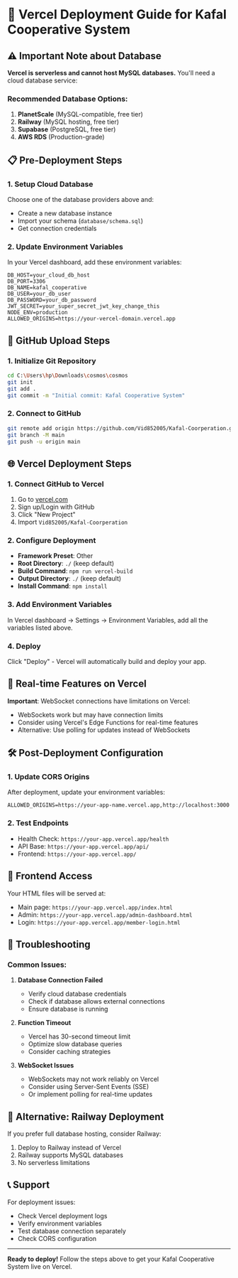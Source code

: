 # 🚀 Vercel Deployment Guide for Kafal Cooperative System

## ⚠️ Important Note about Database

**Vercel is serverless and cannot host MySQL databases.** You'll need a cloud database service:

### Recommended Database Options:
1. **PlanetScale** (MySQL-compatible, free tier)
2. **Railway** (MySQL hosting, free tier)
3. **Supabase** (PostgreSQL, free tier)
4. **AWS RDS** (Production-grade)

## 📋 Pre-Deployment Steps

### 1. Setup Cloud Database
Choose one of the database providers above and:
- Create a new database instance
- Import your schema (`database/schema.sql`)
- Get connection credentials

### 2. Update Environment Variables
In your Vercel dashboard, add these environment variables:
```
DB_HOST=your_cloud_db_host
DB_PORT=3306
DB_NAME=kafal_cooperative
DB_USER=your_db_user
DB_PASSWORD=your_db_password
JWT_SECRET=your_super_secret_jwt_key_change_this
NODE_ENV=production
ALLOWED_ORIGINS=https://your-vercel-domain.vercel.app
```

## 🔧 GitHub Upload Steps

### 1. Initialize Git Repository
```bash
cd C:\Users\hp\Downloads\cosmos\cosmos
git init
git add .
git commit -m "Initial commit: Kafal Cooperative System"
```

### 2. Connect to GitHub
```bash
git remote add origin https://github.com/Vid852005/Kafal-Coorperation.git
git branch -M main
git push -u origin main
```

## 🌐 Vercel Deployment Steps

### 1. Connect GitHub to Vercel
1. Go to [vercel.com](https://vercel.com)
2. Sign up/Login with GitHub
3. Click "New Project"
4. Import `Vid852005/Kafal-Coorperation`

### 2. Configure Deployment
- **Framework Preset**: Other
- **Root Directory**: `./` (keep default)
- **Build Command**: `npm run vercel-build`
- **Output Directory**: `./` (keep default)
- **Install Command**: `npm install`

### 3. Add Environment Variables
In Vercel dashboard → Settings → Environment Variables, add all the variables listed above.

### 4. Deploy
Click "Deploy" - Vercel will automatically build and deploy your app.

## 🔄 Real-time Features on Vercel

**Important**: WebSocket connections have limitations on Vercel:
- WebSockets work but may have connection limits
- Consider using Vercel's Edge Functions for real-time features
- Alternative: Use polling for updates instead of WebSockets

## 🛠 Post-Deployment Configuration

### 1. Update CORS Origins
After deployment, update your environment variables:
```
ALLOWED_ORIGINS=https://your-app-name.vercel.app,http://localhost:3000
```

### 2. Test Endpoints
- Health Check: `https://your-app.vercel.app/health`
- API Base: `https://your-app.vercel.app/api/`
- Frontend: `https://your-app.vercel.app/`

## 📱 Frontend Access

Your HTML files will be served at:
- Main page: `https://your-app.vercel.app/index.html`
- Admin: `https://your-app.vercel.app/admin-dashboard.html`
- Login: `https://your-app.vercel.app/member-login.html`

## 🔧 Troubleshooting

### Common Issues:

1. **Database Connection Failed**
   - Verify cloud database credentials
   - Check if database allows external connections
   - Ensure database is running

2. **Function Timeout**
   - Vercel has 30-second timeout limit
   - Optimize slow database queries
   - Consider caching strategies

3. **WebSocket Issues**
   - WebSockets may not work reliably on Vercel
   - Consider using Server-Sent Events (SSE)
   - Or implement polling for real-time updates

## 🔄 Alternative: Railway Deployment

If you prefer full database hosting, consider Railway:
1. Deploy to Railway instead of Vercel
2. Railway supports MySQL databases
3. No serverless limitations

## 📞 Support

For deployment issues:
- Check Vercel deployment logs
- Verify environment variables
- Test database connection separately
- Check CORS configuration

---

**Ready to deploy!** Follow the steps above to get your Kafal Cooperative System live on Vercel.
